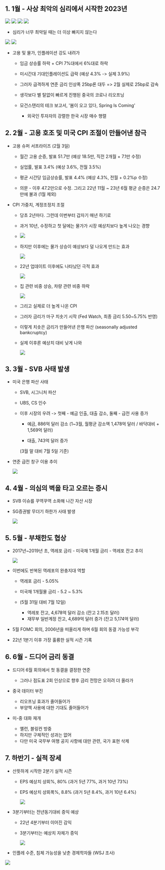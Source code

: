 ## 1. 1월 - 사상 최악의 심리에서 시작한 2023년

<img src="../Img/2023_하반기_1.jpg">

<img src="../Img/2023_하반기_2.jpg">

<img src="../Img/2023_하반기_3.jpg">

<img src="../Img/2023_하반기_4.jpg">

- 심리가 너무 최악일 때는 더 이상 빠지지 않는다

<img src="../Img/2023_하반기_5.jpg">

<img src="../Img/2023_하반기_6.jpg">

- 고용 및 물가, 인플레이션 강도 내려가
    - 임금 상승률 하락 + CPI 7%대에서 6%대로 하락
    - 미시간대 기대인플레이션도 급락 (예상 4.3% -> 실제 3.9%)
    - 그러자 급격하게 연준 금리 인상폭 25bp론 대두 => 2월 실제로 25bp로 감속

    - 생각보다 별 탈없이 빠르게 진행된 중국의 코로나 리오프닝

    - 모건스탠리의 테크 보고서, '봄이 오고 있다, Spring Is Coming'
        - 외국인 투자자의 강렬한 한국 시장 매수 행렬

## 2. 2월 - 고용 호조 및 미국 CPI 조절이 만들어낸 참극

- 고용 슈퍼 서프라이즈 (2월 3일)
    - 월간 고용 순증, 발표 51.7만 (예상 18.5만, 직전 2개월 + 7.1만 수정)
    - 실업률, 발표 3.4% (예상 3.6%, 전월 3.5%)
    - 평균 시간당 임금상승률, 발표 4.4% (예상 4.3%, 전월 + 0.2%p 수정)

    - 의문 - 이후 47.2만으로 수정. 그리고 22년 11월 ~ 23년 6월 평균 순증은 24.7만에 불과 (1월 제외)

- CPI 가중치, 계정조정치 조절
    - 당초 2년마다. 그런데 이번부터 갑자기 매년 하기로
    - 과거 10년, 수정하고 첫 달에는 물가가 시장 예상치보다 높게 나오는 경향

    - <img src="../Img/2023_하반기_7.jpg">

    - 하지만 이후에는 물가 상승이 예상보다 덜 나오게 만드는 효과

        <img src="../Img/2023_하반기_8.jpg">


    - 22년 업데이트 이후에도 나타났던 극적 효과

        <img src="../Img/2023_하반기_9.jpg">


    - 집 관련 비중 상승, 차량 관련 비중 하락

        <img src="../Img/2023_하반기_10.jpg">

    - 그리고 실제로 더 높게 나온 CPI
    - 그러자 금리가 마구 치솟기 시작 (Fed Watch, 최종 금리 5.50~5.75% 반영)
    - 이렇게 치솟은 금리가 만들어낸 은행 파산 (seasonally adjusted bankcruptcy)
    - 실제 이후론 예상치 대비 낮게 나와

        <img src="../Img/2023_하반기_11.jpg">

## 3. 3월 - SVB 사태 발생

- 미국 은행 파산 사태
    - SVB, 시그니처 파산
    - UBS, CS 인수

    - 이후 시장의 우려 -> 첫째 - 예금 인출, 대출 감소, 둘째 - 급전 사용 증가

        - 예금, 886억 달러 감소 (1~3월, 월평균 감소액 1,478억 달러 / 바닥대비 + 1,569억 달러)
        
        - 대출, 743억 달러 증가 

        (3월 말 대비 7월 5일 기준)

- 연준 급전 창구 이용 추이

    <img src="../Img/2023_하반기_12.jpg">


## 4. 4월 - 의심의 벽을 타고 오르는 증시

- SVB 이슈를 꾸역꾸역 소화해 나간 자산 시장

- SG증권발 무더기 하한가 사태 발생

    <img src="../Img/2023_하반기_13.jpg">

## 5. 5월 - 부채한도 협상

- 2017년~2019년 초, 역레포 금리 - 미국채 1개월 금리 - 역레포 잔고 추이

    <img src="../Img/2023_하반기_14.jpg">

- 이번에도 반복된 역레포의 완충지대 역할
    
    - 역레포 금리 - 5.05%

    - 미국채 1개월물 금리 - 5.2 ~ 5.3%

    - (5월 31일 대비 7월 12일)

        - 역레포 잔고, 4,678억 달러 감소 (잔고 2.15조 달러)
        - 재무부 일반계정 잔고, 4,689억 달러 증가 (잔고 5,174억 달러)

- 5월 FOMC 회의, 2006년을 떠올리게 하며 6월 회의 동결 가능성 부각

- 22년 1분기 이후 가장 훌륭한 실적 시즌 기록

## 6. 6월 - 드디어 금리 동결

- 드디어 6월 회의에서 첫 동결을 결정한 연준
    - 그러나 점도표 2회 인상으로 향후 금리 전망은 오히려 더 올라가

- 중국 데이터 부진
    
    - 리오프닝 효과가 줄어들어가
    - 부양책 사용에 대한 기대도 줄어들어가

- 미-중 대화 재개
    - 옐런, 블링컨 방중
    - 하지만 구체적인 성과는 없어
    - 다만 미국 국무부 여행 공지 사항에 대만 관련, 국가 표현 삭제

## 7. 하반기 - 실적 장세

- 산뜻하게 시작한 2분기 실적 시즌
    
    - EPS 예상치 상회%, 80% (과거 5년 77%, 과거 10년 73%)
    - EPS 예상치 상회폭%, 8.8% (과거 5년 8.4%, 과거 10년 6.4%)

        <img src="../Img/2023_하반기_15.jpg">

- 3분기부터는 전년동기대비 증익 예상
    
    - 22년 4분기부터 이어진 감익
    
    - 3분기부터는 예상치 자체가 증익

        <img src="../Img/2023_하반기_16.jpg">


- 인플레 수준, 침체 가능성을 낮춘 경제학자들 (WSJ 조사)

<img src="../Img/2023_하반기_17.jpg">
